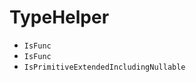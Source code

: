 # TypeHelper
- <code>IsFunc</code>
- <code>IsFunc</code>
- <code>IsPrimitiveExtendedIncludingNullable</code>